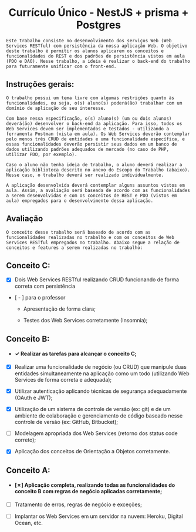 <h1 align="center">
Currículo Único - NestJS + prisma + Postgres
</h1>

    Este trabalho consiste no desenvolvimento dos serviços Web (Web Services RESTful) com persistência da nossa aplicação Web. O objetivo deste trabalho é permitir os alunos aplicarem os conceitos e funcionalidades do REST e dos padrões de persistência vistos em aula (PDO e DAO). Nesse trabalho, a ideia é realizar o back-end do trabalho para futuramente unificar com o front-end.

## Instruções gerais:

    O trabalho possui um tema livre com algumas restrições quanto às funcionalidades, ou seja, o(s) aluno(s) poderá(ão) trabalhar com um domínio de aplicação de seu interesse. 

    Com base nessa especificação, o(s) aluno(s) (um ou dois alunos) deverá(ão) desenvolver o back-end da aplicação. Para isso, todos os Web Services devem ser implementados e testados - utilizando a ferramenta Postman (vista em aula). Os Web Services deverão contemplar pelo menos três CRUD de entidades e uma funcionalidade específica, e essas funcionalidades deverão persistir seus dados em um banco de dados utilizando padrões adequados de mercado (no caso de PHP, utilizar PDO, por exemplo).

    Caso o aluno não tenha ideia de trabalho, o aluno deverá realizar a aplicação biblioteca descrito no anexo do Escopo do Trabalho (abaixo). Nesse caso, o trabalho deverá ser realizado individualmente.

    A aplicação desenvolvida deverá contemplar alguns assuntos vistos em aula. Assim, a avaliação será baseada de acordo com as funcionalidades a serem desenvolvidas e com os conceitos de REST e PDO (vistos em aula) empregados para o desenvolvimento dessa aplicação.

## Avaliação

    O conceito desse trabalho será baseado de acordo com as funcionalidades realizadas no trabalho e com os conceitos de Web Services RESTful empregados no trabalho. Abaixo segue a relação de conceitos e features a serem realizadas no trabalho:

## Conceito C:
- [x] Dois Web Services RESTful realizando CRUD funcionando de forma correta com persistência

- [ - ] para o professor
  - Apresentação de forma clara;

  - Testes dos Web Services corretamente (Insomnia);
  

## Conceito B:

- #### &check; Realizar as tarefas para alcançar o conceito C;

- [x] Realizar uma funcionalidade de negócio (ou CRUD) que manipule duas entidades simultaneamente na aplicação como um todo (utilizando Web Services de forma correta e adequada);

- [x] Utilizar autenticação aplicando técnicas de segurança adequadamente (OAuth e JWT);

- [x] Utilização de um sistema de controle de versão (ex: git) e de um ambiente de colaboração e gerenciamento de código baseado nesse controle de versão (ex: GitHub, Bitbucket);

- [ ] Modelagem apropriada dos Web Services (retorno dos status code correto);

- [x] Aplicação dos conceitos de Orientação a Objetos corretamente.

## Conceito A:

 - #### [&cross;] Aplicação completa, realizando todas as funcionalidades do conceito B com regras de negócio aplicadas corretamente;

- [ ] Tratamento de erros, regras de negócio e exceções;

- [ ] Implantar os Web Services em um servidor na nuvem: Heroku, Digital Ocean, etc.